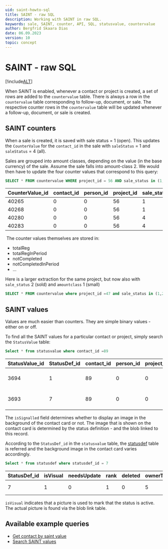 ```yaml
---
uid: saint-howto-sql
title: SAINT - raw SQL
description: Working with SAINT in raw SQL.
keywords: sale, SAINT, counter, API, SQL, statusvalue, countervalue
author: Bergfrid Skaara Dias
date: 06.09.2023
version: 10
topic: concept
---
```


# SAINT - raw SQL

[!include[ALT](../../../../../../common/includes/note-req-saint.md)]

When SAINT is enabled, whenever a contact or project is created, a set of rows are added to the `countervalue` table. There is always a row in the `countervalue` table corresponding to follow-up, document, or sale. The respective counter rows in the `countervalue` table will be updated whenever a follow-up, document, or sale is created.

## SAINT counters

When a sale is created, it is saved with sale status = 1 (open). This updates the `CounterValue` for the `contact_id` in the sale with `saleStatus` = 1 and `saleStatus` = 4 (all).

Sales are grouped into amount classes, depending on the value (in the base currency) of the sale. Assume the sale falls into amount-class 2. We would then have to update the four counter values that correspond to this query:

```SQL
SELECT * FROM countervalue WHERE project_id = 56 AND sale_status in (1,4) AND amountclassid in (2,0)
```

| CounterValue_id | contact_id | person_id | project_id | sale_status | amountClassId | ... |
|---|---|---|---|---|---|---|
| 40265 | 0 | 0 | 56 | 1 | 2 | |
| 40268 | 0 | 0 | 56 | 1 | 0 | |
| 40280 | 0 | 0 | 56 | 4 | 2 | |
| 40283 | 0 | 0 | 56 | 4 | 0 | |

 The counter values themselves are stored in:

* totalReg
* totalRegInPeriod
* notCompleted
* notCompletedInPeriod
* ...

Here is a larger extraction for the same project, but now also with `sale_status` 2 (sold) and `amountclass` 1 (small)

```SQL
SELECT * FROM countervalue where project_id =47 and sale_status in (1,2,4) and amountclassid in (2,1,0)
```

## SAINT values

Values are much easier than counters. They are simple binary values - either on or off.

To find all the SAINT values for a particular contact or project, simply search the `StatusValue` table:

```SQL
Select * from statusvalue where contact_id =89
```

| StatusValue_id | StatusDef_id | contact_id | person_id | project_id | isSignalled | needsUpdate | registered |
|---|---|---|---|---|---|---|---|
| 3694 | 1 | 89 | 0 | 0 | 1 | 1 | 2021-11-05 15:54:10 |
| 3693 | 7 | 89 | 0 | 0 | 1 | 1 | 2021-11-05 15:54:10 |

The `isSignalled` field determines whether to display an image in the background of the contact card or not. The image that is shown on the contact card is determined by the status definition - and the blob linked to this record.

According to the `StatusDef_id` in the `statusvalue` table, the [statusdef][2] table is referred and the background image in the contact card varies accordingly.

```SQL
Select * from statusdef where statusdef_id = 7
```

| StatusDef_id | isVisual | needsUpdate | rank | deleted | ownerTable | lastGenerated | ... |
|---|---|---|---|---|---|---|---|
| 7 | 1 | 0 | 1 | 0 | 5 | 2021-11-05 15:54:10 | |

`isVisual` indicates that a picture is used to mark that the status is active. The actual picture is found via the blob link table.

## Available example queries

* [Get contact by saint value][1]
* [Search SAINT values][2]

<!-- Referenced links -->
[1]: get-contact-by-saint-value.md
[2]: search-saint-values.md
